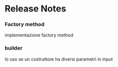# Release Notes

### Factory method

implementazione factory method

### builder

lo uso se un costruttore ha diversi parametri in input